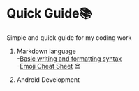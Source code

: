 # Quick Guide:books:
Simple and quick guide for my coding work

1. Markdown language<br> 
  -[Basic writing and formatting syntax](https://help.github.com/articles/about-writing-and-formatting-on-github/)<br>
  -[Emoji Cheat Sheet](http://www.webpagefx.com/tools/emoji-cheat-sheet/) :heart_eyes: <br>
  
2. Android Development

